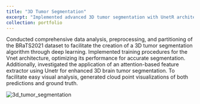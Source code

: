 ```yaml
---
title: "3D Tumor Segmentation"
excerpt: "Implemented advanced 3D tumor segmentation with UnetR architecture, leveraging a fusion of ViT and Unet for enhanced tumor class localization. Visualized and rendered the algorithm's predictions in three dimensions for comprehensive analysis.<br/><img src='/images/500x300.png'>"
collection: portfolio
---
```


Conducted comprehensive data analysis, preprocessing, and partitioning of the BRaTS2021 dataset to facilitate the creation of a 3D tumor segmentation algorithm through deep learning. Implemented training procedures for the Vnet architecture, optimizing its performance for accurate segmentation. Additionally, investigated the application of an attention-based feature extractor using Unetr for enhanced 3D brain tumor segmentation. To facilitate easy visual analysis, generated cloud point visualizations of both predictions and ground truth.

![3d_tumor_segmentation](https://github.com/devadharshini97/devadharshini.github.io/assets/41442650/f4b41b21-ca7a-48a7-acba-aa13e083b8ba)
